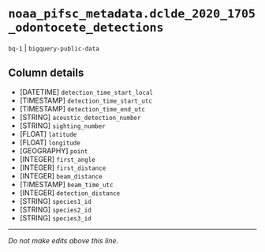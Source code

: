 # `noaa_pifsc_metadata.dclde_2020_1705_odontocete_detections`
`bq-1` | `bigquery-public-data`

## Column details
* [DATETIME]  `detection_time_start_local`
* [TIMESTAMP] `detection_time_start_utc`
* [TIMESTAMP] `detection_time_end_utc`
* [STRING]    `acoustic_detection_number`
* [STRING]    `sighting_number`
* [FLOAT]     `latitude`
* [FLOAT]     `longitude`
* [GEOGRAPHY] `point`
* [INTEGER]   `first_angle`
* [INTEGER]   `first_distance`
* [INTEGER]   `beam_distance`
* [TIMESTAMP] `beam_time_utc`
* [INTEGER]   `detection_distance`
* [STRING]    `species1_id`
* [STRING]    `species2_id`
* [STRING]    `species3_id`

-------------------------------------------------------------------------------
*Do not make edits above this line.*

